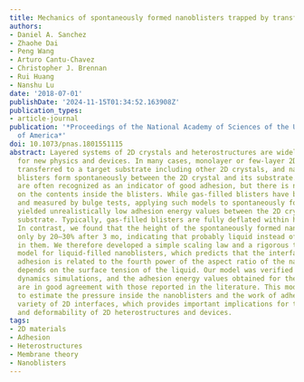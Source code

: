 ```yaml
---
title: Mechanics of spontaneously formed nanoblisters trapped by transferred 2D crystals
authors:
- Daniel A. Sanchez
- Zhaohe Dai
- Peng Wang
- Arturo Cantu-Chavez
- Christopher J. Brennan
- Rui Huang
- Nanshu Lu
date: '2018-07-01'
publishDate: '2024-11-15T01:34:52.163908Z'
publication_types:
- article-journal
publication: '*Proceedings of the National Academy of Sciences of the United States
  of America*'
doi: 10.1073/pnas.1801551115
abstract: Layered systems of 2D crystals and heterostructures are widely explored
  for new physics and devices. In many cases, monolayer or few-layer 2D crystals are
  transferred to a target substrate including other 2D crystals, and nanometer-scale
  blisters form spontaneously between the 2D crystal and its substrate. Such nanoblisters
  are often recognized as an indicator of good adhesion, but there is no consensus
  on the contents inside the blisters. While gas-filled blisters have been modeled
  and measured by bulge tests, applying such models to spontaneously formed nanoblisters
  yielded unrealistically low adhesion energy values between the 2D crystal and its
  substrate. Typically, gas-filled blisters are fully deflated within hours or days.
  In contrast, we found that the height of the spontaneously formed nanoblisters dropped
  only by 20–30% after 3 mo, indicating that probably liquid instead of gas is trapped
  in them. We therefore developed a simple scaling law and a rigorous theoretical
  model for liquid-filled nanoblisters, which predicts that the interfacial work of
  adhesion is related to the fourth power of the aspect ratio of the nanoblister and
  depends on the surface tension of the liquid. Our model was verified by molecular
  dynamics simulations, and the adhesion energy values obtained for the measured nanoblisters
  are in good agreement with those reported in the literature. This model can be applied
  to estimate the pressure inside the nanoblisters and the work of adhesion for a
  variety of 2D interfaces, which provides important implications for the fabrication
  and deformability of 2D heterostructures and devices.
tags:
- 2D materials
- Adhesion
- Heterostructures
- Membrane theory
- Nanoblisters
---
```

